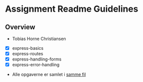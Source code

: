 # Assignment Readme Guidelines

## Overview

- Tobias Horne Christiansen

- [x] express-basics
- [x] express-routes
- [x] express-handling-forms
- [x] express-error-handling

- Alle opgaverne er samlet i [samme fil](https://github.com/TobiasTheDanish/4sem-ts-assignments/blob/main/week02/express-exercises/src/server.ts)
